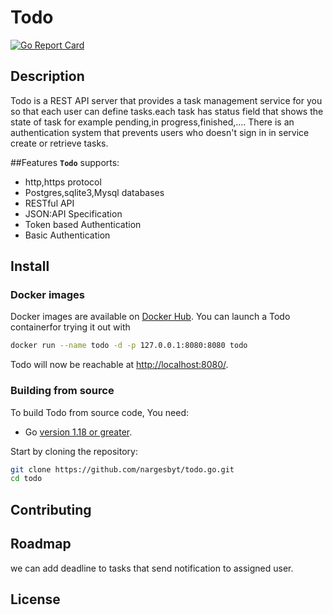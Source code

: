 # Todo
[![Go Report Card](https://goreportcard.com/badge/github.com/nargesbyt/todo)](https://goreportcard.com/report/github.com/nargesbyt/todo)


## Description
Todo is a REST API server that provides a task management service for you so that each user can define tasks.each task has status field
that shows the state of task for example pending,in progress,finished,....
There is an authentication system that prevents users who doesn't sign in in service create or retrieve tasks.


##Features
**`Todo`** supports:
- http,https protocol
- Postgres,sqlite3,Mysql databases
- RESTful API
- JSON:API Specification
- Token based Authentication
- Basic Authentication

## Install

### Docker images

Docker images are available on [Docker Hub](https://hub.docker.com/repository/docker/nargesbyt/todo/general).
You can launch a Todo containerfor trying it out with

```bash
docker run --name todo -d -p 127.0.0.1:8080:8080 todo
```

Todo will now be reachable at <http://localhost:8080/>.

### Building from source

To build Todo from source code, You need:
* Go [version 1.18 or greater](https://golang.org/doc/install).

Start by cloning the repository:

```bash
git clone https://github.com/nargesbyt/todo.go.git
cd todo
```

## Contributing

## Roadmap
we can add deadline to tasks that send notification to assigned user.

## License
